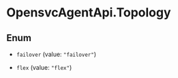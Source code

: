 # OpensvcAgentApi.Topology

## Enum


* `failover` (value: `"failover"`)

* `flex` (value: `"flex"`)


